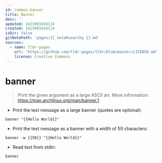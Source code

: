 ```yaml
---
id: common.banner
title: Banner
desc: ''
updated: 1623965016114
created: 1623965016114
isDir: false
gitNotePath: 'pages/{{ noteHiearchy }}.md'
sources:
  - name: tldr-pages
    url: 'https://github.com/tldr-pages/tldr/blob/master/LICENSE.md'
    license: Creative Commons
---
```

# banner

> Print the given argument as a large ASCII art.
> More information: <https://man.archlinux.org/man/banner.1>.

- Print the text message as a large banner (quotes are optional):

`banner "{{Hello World}}"`

- Print the text message as a banner with a width of 50 characters:

`banner -w {{50}} "{{Hello World}}"`

- Read text from stdin:

`banner`

